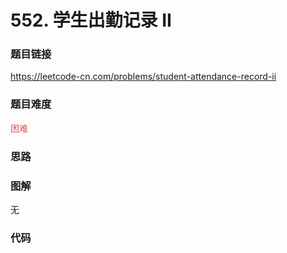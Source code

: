 # 552. 学生出勤记录 II

### 题目链接

https://leetcode-cn.com/problems/student-attendance-record-ii

### 题目难度

<font color=#D9534F>困难</font>

### 思路



### 图解

无

### 代码

```python
```